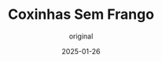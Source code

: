 ---
layout: post
layout-type: 2
date: 2025-01-26
title: "Coxinhas Sem Frango"
description: "Coxinhas veganas com recheio cremoso, 'frango' desfiado e massa dourada crocante"
keywords: "Coxinhas veganas, Receita de coxinhas sem frango, Coxinhas com recheio cremoso vegano, Coxinhas de seitan desfiado, Coxinhas crocantes sem carne, Massa para coxinhas veganas, Receita vegana de entrada, Coxinhas fritas veganas, Coxinhas fáceis e saborosas, Recheio vegano para coxinhas"
permalink: /coxinhas-sem-frango/
type: ["Entrada"]
image: "/assets/img/coxinha-sem-frango.webp"
serve: 25 coxinhas
diet: ["s-frutos-secos"]
time-total: 110
time-prepar: 50
time-confe: 60
calorias: 96
proteinas: 4
lipidos: 4.8
hidratos: 9.6
author: original
new: "yes"
ingredients:
    o Recheio Cremoso de "Queijo":
    - 200 gr | de Cream Cheese (usei da Violife)
    - 2 c.sopa | de Levedura Nutricional
    - 2 c.sopa | de Sumo de Limão
    - 0.5 c.sopa | de Vinagre
    - 0.5 c.chá | de Sal
    - 0.25 c.chá | de Pimenta Preta
    - 0.75 c.chá | de Alho em pó
    - 30-60 ml | de Leite Vegetal
    o "Frango" desfiado:
    - 400 gr | de Grão-de-bico cozido
    - 120 ml | de Água
    - 4 c.sopa | de Molho de Soja
    - 2 c.chá | de Mostarda Dijon
    - 2 c.chá | de Sal
    - 80 gr | de Farinha de Trigo
    - 120 gr | de Glúten de Trigo
    - 1 | Cebola
    - 3 dentes | de Alho
    - 4 folhas | de Louro
    - "| Caldo de Legumes q.b."
    - "| Salsa q.b."
    - "| Paprika q.b."
    - "| Paprika Fumada q.b."
    - "| Pimenta Caiena q.b."
    o Recheio:
    - 250 gr | de Seitan desfiado
    - 0.5 | Cebola picada
    - 2 | Tomates médios picados
    - 3 dentes | de Alho picados
    - 1 | Malagueta picada (opcional)
    - 180 ml | de Caldo de Legumes reservado (da preparação do "frango")
    - 2 c.sopa | de Manteiga Vegan
    - 2 c.sopa | de Farinha de Trigo
    - 3 c.sopa | de Salsa picada
    - 0.5 c.chá | de Orégãos secos
    - 1 c.chá | de Colorau
    - "| Sal q.b."
    - "| Pimenta Preta q.b."
    a Massa para moldar:
    - 625 ml | de Caldo de Legumes reservado (da preparação do "frango")
    - 280 gr | de Farinha de Trigo
    - 50 gr | de Manteiga Vegan
    - 0.75 c.chá | de Sal
    a Montagem e o Panado:
    - 10 c.sopa | de Água
    - 3 c.sopa | de Amido de Milho
    - 200 gr | de Pão Ralado
    - 1 L |  de Óleo para fritar
instructions:
    o Recheio Cremoso de "Queijo":
    - Colocar o cream cheese, a levedura nutricional, o sumo de limão, o vinagre de maçã, o sal, a pimenta e o alho em pó num processador de alimentos ou liquidificador.
    - Triturar até obter uma mistura homogénea e cremosa. Raspar as laterais do recipiente, se necessário.
    - Ajustar a consistência com o leite vegetal, adicionando aos poucos, até atingir a textura desejada.
    - Transferir para um recipiente hermético e refrigerar até usar (dura até 5 dias).
    o "Frango" desfiado:
    - Triturar o grão-de-bico com a água até obter uma pasta uniforme.
    - Adicionar o molho de soja, a mostarda, o sal, a farinha e o glúten. Misturar bem até formar uma massa consistente.
    - Dividir a massa em 3 porções, moldá-las em formato de "salsichas" e dar um nó em cada uma.
    - Numa panela, adicionar o caldo de legumes, a cebola, o alho, a salsa, o louro, a paprika e a pimenta. Cozinhar o seitan neste caldo, em lume brando, durante 40 minutos.
    - Retirar o seitan, deixar arrefecer e desfiar grosseiramente (desfiar apenas a quantidade indicada na secção do recheio. O restante pode ser congelado para utilização em outras receitas posteriormente). Reservar o caldo para os próximos passos.
    o Recheio:
    - Numa panela, derreter a manteiga em lume médio. Adicionar a cebola e uma pitada de sal. Refogar até amolecer.
    - Juntar o alho, a malagueta, o colorau e os orégãos. Refogar por 1 minuto.
    - Acrescentar os tomates e cozinhar até formar uma pasta.
    - Adicionar o seitan desfiado, temperar com sal e pimenta e envolver bem. Regar com o caldo reservado e cozinhar por 10 minutos, até secar ligeiramente.
    - Polvilhar com a farinha, misturar bem e deixar engrossar. Finalizar com a salsa e deixar arrefecer.
    a Massa para moldar:
    - Numa panela, aquecer o caldo de legumes, a manteiga e o sal até ferver.
    - Reduzir o lume e adicionar a farinha aos poucos, mexendo bem até formar uma massa uniforme. Cozinhar por 2 minutos até formar uma película no fundo da panela.
    - Transferir a massa para uma superfície limpa e deixar arrefecer até estar morna. Amassar por 1 minuto até a massa ficar macia e homogénea.
    a Montagem e o Panado:
    - Dividir a massa em pequenas bolinhas. Abrir cada bolinha com o polegar, formando uma cavidade no centro.
    - Colocar uma porção do "queijo" vegan no centro e cubrir com o recheio de seitan. Fechar puxando as bordas e moldar em forma de coxinha, beliscando a ponta.
    - Passar cada coxinha na mistura de água com maizena e depois no pão ralado. Repetir para maior crocância.
    - Aquecer o óleo e fritar as coxinhas até ficarem douradas. Retirar e deixar escorrer em papel absorvente.
notes:
    - Se a preparação do "frango" não produzir quantidade suficiente de caldo de legumes, divida-o em duas partes e adicione água até completar a quantidade necessária para cada etapa.
---